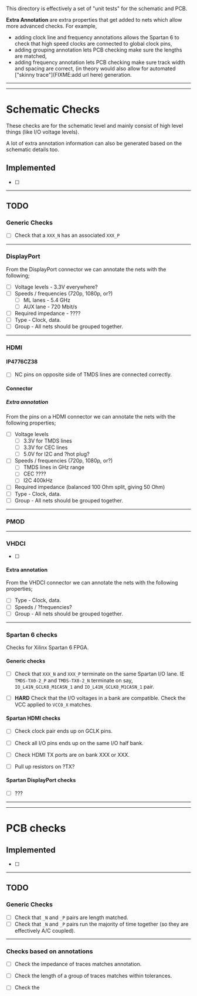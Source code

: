 
This directory is effectively a set of "unit tests" for the schematic and PCB.

**Extra Annotation** are extra properties that get added to nets which allow
more advanced checks. For example,
 * adding clock line and frequency annotations allows the Spartan 6 to check
   that high speed clocks are connected to global clock pins,
 * adding grouping annotation lets PCB checking make sure the lengths are
   matched,
 * adding frequency annotation lets PCB checking make sure track width and
   spacing are correct, (in theory would also allow for automated 
   ["skinny trace"](FIXME:add url here) generation.

-------------------------------------------------------------------------------
-------------------------------------------------------------------------------

# Schematic Checks

These checks are for the schematic level and mainly consist of high level
things (like I/O voltage levels).

A lot of extra annotation information can also be generated based on the
schematic details too.

## Implemented

 - [ ]

-------------------------------------------------------------------------------

## TODO

### Generic Checks

 - [ ] Check that a `XXX_N` has an associated `XXX_P`

---------------------------------------

### DisplayPort

From the DisplayPort connector we can annotate the nets with the following;

 - [ ] Voltage levels - 3.3V everywhere?
 - [ ] Speeds / frequencies (720p, 1080p, or?)
   - [ ] ML lanes - 5.4 GHz
   - [ ] AUX lane - 720 Mbit/s
 
 - [ ] Required impedance - ????
 - [ ] Type - Clock, data.
 - [ ] Group - All nets should be grouped together.

---------------------------------------

### HDMI


#### IP4776CZ38

 - [ ] NC pins on opposite side of TMDS lines are connected correctly.

#### Connector

##### Extra annotation

From the pins on a HDMI connector we can annotate the nets with the following
properties;

 - [ ] Voltage levels
   - [ ] 3.3V for TMDS lines
   - [ ] 3.3V for CEC lines
   - [ ] 5.0V for I2C and ?hot plug?
 - [ ] Speeds / frequencies (720p, 1080p, or?)
   - [ ] TMDS lines in GHz range
   - [ ] CEC ????
   - [ ] I2C 400kHz
 - [ ] Required impedance (balanced 100 Ohm split, giving 50 Ohm)
 - [ ] Type - Clock, data.
 - [ ] Group - All nets should be grouped together.

---------------------------------------

### PMOD



---------------------------------------

### VHDCI

 - [ ] 

#### Extra annotation

From the VHDCI connector we can annotate the nets with the following
properties;

 - [ ] Type - Clock, data.
 - [ ] Speeds / ?frequencies?
 - [ ] Group - All nets should be grouped together.

---------------------------------------

### Spartan 6 checks

Checks for Xilinx Spartan 6 FPGA.

#### Generic checks

 - [ ] Check that `XXX_N` and `XXX_P` terminate on the same Spartan I/O lane.
       IE `TMDS-TX0-2_P` and `TMDS-TX0-2_N` terminate on say,
          `IO_L41N_GCLK8_M1CASN_1` and `IO_L41N_GCLK8_M1CASN_1` pair. 

 - [ ] **HARD** Check that the I/O voltages in a bank are compatible. Check the
       VCC applied to `VCC0_X` matches.


#### Spartan HDMI checks

 - [ ] Check clock pair ends up on GCLK pins.
 - [ ] Check all I/O pins ends up on the same I/O half bank.
 - [ ] Check HDMI TX ports are on bank XXX or XXX.

 - [ ] Pull up resistors on ?TX?

#### Spartan DisplayPort checks

 - [ ] ???


-------------------------------------------------------------------------------
-------------------------------------------------------------------------------

# PCB checks


## Implemented

 - [ ]

-------------------------------------------------------------------------------

## TODO

### Generic Checks

 - [ ] Check that `_N` and `_P` pairs are length matched.
 - [ ] Check that `_N` and `_P` pairs run the majority of time together (so
       they are effectively A/C coupled).

---------------------------------------

### Checks based on annotations

 - [ ] Check the impedance of traces matches annotation.
 - [ ] Check the length of a group of traces matches within tolerances.
 - [ ] Check the  




